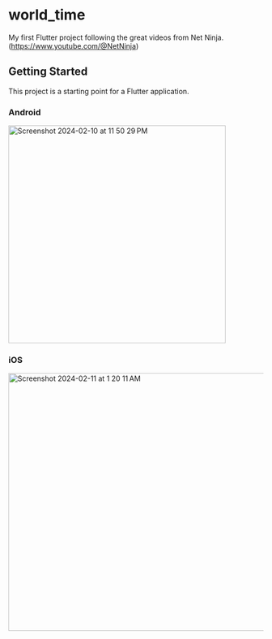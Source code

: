 # world_time

My first Flutter project following the great videos from Net Ninja. (https://www.youtube.com/@NetNinja)

## Getting Started

This project is a starting point for a Flutter application.

### Android 
<img width="429" alt="Screenshot 2024-02-10 at 11 50 29 PM" src="https://github.com/jeffmarcilliat/world_time/assets/6532262/53b37bda-3ed5-451a-b99f-86ee5792357a">

### iOS
<img width="508" alt="Screenshot 2024-02-11 at 1 20 11 AM" src="https://github.com/jeffmarcilliat/world_time/assets/6532262/926715b1-3b87-437f-ac83-3f102a4d6d57">

